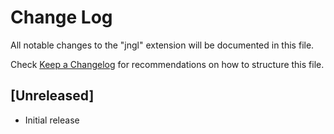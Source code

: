 # Change Log

All notable changes to the "jngl" extension will be documented in this file.

Check [Keep a Changelog](http://keepachangelog.com/) for recommendations on how to structure this file.

## [Unreleased]

- Initial release
